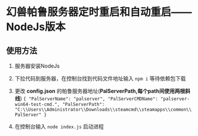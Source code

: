 # 幻兽帕鲁服务器定时重启和自动重启——NodeJs版本
## 使用方法
1. 服务器安装NodeJs
   
3. 下拉代码到服务器，在控制台找到代码文件地址输入 ` npm i ` 等待依赖包下载
4. 更改 **config.json** 的帕鲁服务器地址(**PalServerPath,每个path间使用两根斜线**)
   `{
      "PalServerName": "palserver",
      "PalServerCMDName": "palserver-win64-test-cmd.",
      "PalServerPath": "C:\\Users\\Administrator\\Downloads\\steamcmd\\steamapps\\common\\PalServer"
    }`  
 5. 在控制台输入 ` node index.js ` 启动进程
